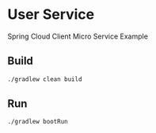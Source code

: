 # User Service

Spring Cloud Client Micro Service Example 

## Build

```sh
./gradlew clean build 
```

## Run 

```sh
./gradlew bootRun 
```

